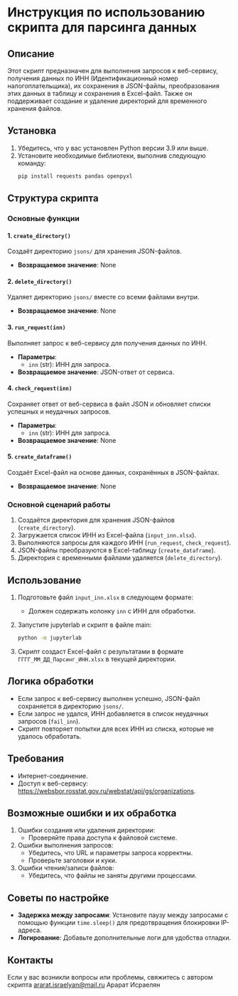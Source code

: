 # Инструкция по использованию скрипта для парсинга данных

## Описание
Этот скрипт предназначен для выполнения запросов к веб-сервису, получения данных по ИНН (Идентификационный номер налогоплательщика), их сохранения в JSON-файлы, преобразования этих данных в таблицу и сохранения в Excel-файл. Также он поддерживает создание и удаление директорий для временного хранения файлов.

## Установка
1. Убедитесь, что у вас установлен Python версии 3.9 или выше.
2. Установите необходимые библиотеки, выполнив следующую команду:
   ```bash
   pip install requests pandas openpyxl
   ```

## Структура скрипта

### Основные функции

#### 1. `create_directory()`
Создаёт директорию `jsons/` для хранения JSON-файлов.
- **Возвращаемое значение**: None

#### 2. `delete_directory()`
Удаляет директорию `jsons/` вместе со всеми файлами внутри.
- **Возвращаемое значение**: None

#### 3. `run_request(inn)`
Выполняет запрос к веб-сервису для получения данных по ИНН.
- **Параметры**:
  - `inn` (str): ИНН для запроса.
- **Возвращаемое значение**: JSON-ответ от сервиса.

#### 4. `check_request(inn)`
Сохраняет ответ от веб-сервиса в файл JSON и обновляет списки успешных и неудачных запросов.
- **Параметры**:
  - `inn` (str): ИНН для запроса.
- **Возвращаемое значение**: None

#### 5. `create_dataframe()`
Создаёт Excel-файл на основе данных, сохранённых в JSON-файлах.
- **Возвращаемое значение**: None

### Основной сценарий работы
1. Создаётся директория для хранения JSON-файлов (`create_directory`).
2. Загружается список ИНН из Excel-файла (`input_inn.xlsx`).
3. Выполняются запросы для каждого ИНН (`run_request`, `check_request`).
4. JSON-файлы преобразуются в Excel-таблицу (`create_dataframe`).
5. Директория с временными файлами удаляется (`delete_directory`).

## Использование

1. Подготовьте файл `input_inn.xlsx` в следующем формате:
   - Должен содержать колонку `inn` с ИНН для обработки.

2. Запустите jupyterlab и скрипт в файле main:
   ```bash
   python -m jupyterlab
   ```

4. Скрипт создаст Excel-файл с результатами в формате `ГГГГ_ММ_ДД_Парсинг_ИНН.xlsx` в текущей директории.

## Логика обработки
- Если запрос к веб-сервису выполнен успешно, JSON-файл сохраняется в директорию `jsons/`.
- Если запрос не удался, ИНН добавляется в список неудачных запросов (`fail_inn`).
- Скрипт повторяет попытки для всех ИНН из списка, которые не удалось обработать.

## Требования
- Интернет-соединение.
- Доступ к веб-сервису: https://websbor.rosstat.gov.ru/webstat/api/gs/organizations.

## Возможные ошибки и их обработка
1. Ошибки создания или удаления директории:
   - Проверяйте права доступа к файловой системе.
2. Ошибки выполнения запросов:
   - Убедитесь, что URL и параметры запроса корректны.
   - Проверьте заголовки и куки.
3. Ошибки чтения/записи файлов:
   - Убедитесь, что файлы не заняты другими процессами.

## Советы по настройке
- **Задержка между запросами**:
  Установите паузу между запросами с помощью функции `time.sleep()` для предотвращения блокировки IP-адреса.
- **Логирование**:
  Добавьте дополнительные логи для удобства отладки.

## Контакты
Если у вас возникли вопросы или проблемы, свяжитесь с автором скрипта ararat.israelyan@mail.ru Арарат Исраелян